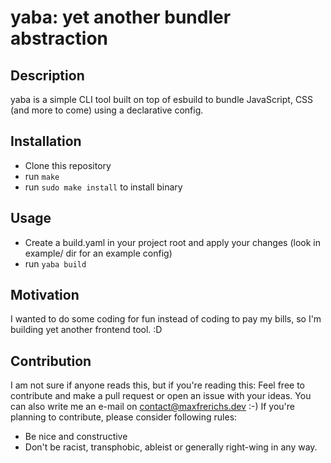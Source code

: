 # yaba: yet another bundler abstraction

## Description
yaba is a simple CLI tool built on top of esbuild to bundle JavaScript, CSS (and more to come) using a declarative config.

## Installation
* Clone this repository
* run ```make```
* run ```sudo make install``` to install binary

## Usage
* Create a build.yaml in your project root and apply your changes (look in example/ dir for an example config)
* run ```yaba build```

## Motivation
I wanted to do some coding for fun instead of coding to pay my bills, so I'm building yet another frontend tool. :D

## Contribution
I am not sure if anyone reads this, but if you're reading this: Feel free to contribute and make a pull request or open an issue with your ideas.
You can also write me an e-mail on contact@maxfrerichs.dev :-)
If you're planning to contribute, please consider following rules:
* Be nice and constructive
* Don't be racist, transphobic, ableist or generally right-wing in any way.